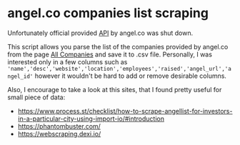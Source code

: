 # angel.co companies list scraping
Unfortunately official provided [API](https://angel.co/api) by angel.co was shut down.

This script allows you parse the list of the companies provided by angel.co from the page [All Companies](https://angel.co/companies)
and save it to .csv file.
Personally, I was interested only in a few columns such as `'name','desc','website','location','employees','raised','angel_url','angel_id'` however it wouldn't be hard to add or remove desirable columns.

Also, I encourage to take a look at this sites, that I found pretty useful for small piece of data:
* https://www.process.st/checklist/how-to-scrape-angellist-for-investors-in-a-particular-city-using-import-io/#introduction
* https://phantombuster.com/
* https://webscraping.dexi.io/